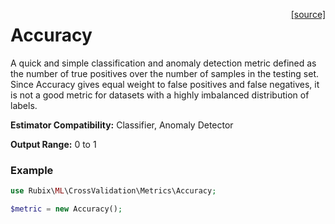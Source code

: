 <span style="float:right;"><a href="https://github.com/RubixML/RubixML/blob/master/src/CrossValidation/Metrics/Accuracy.php">[source]</a></span>

# Accuracy
A quick and simple classification and anomaly detection metric defined as the number of true positives over the number of samples in the testing set. Since Accuracy gives equal weight to false positives and false negatives, it is not a good metric for datasets with a highly imbalanced distribution of labels.

**Estimator Compatibility:** Classifier, Anomaly Detector

**Output Range:** 0 to 1

### Example
```php
use Rubix\ML\CrossValidation\Metrics\Accuracy;

$metric = new Accuracy();
```